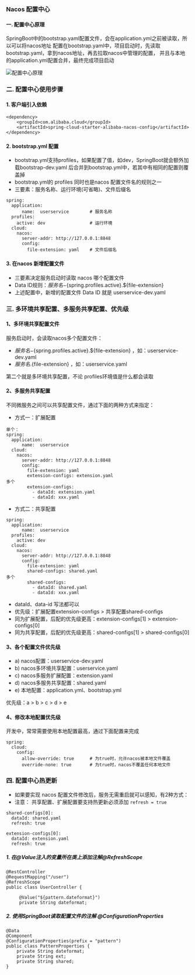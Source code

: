 ### Nacos 配置中心
#### 一. 配置中心原理
SpringBoot中的bootstrap.yaml配置文件，会在application.yml之前被读取，所以可以将nacos地址
配置在bootstrap.yaml中，项目启动时，先读取bootstrap.yaml，拿到nacos地址，再去拉取nacos中管理的配置，
并且与本地的application.yml配置合并，最终完成项目启动

![配置中心原理](https://fgq233.github.io/imgs/springcloud/nacos1.png)


### 二. 配置中心使用步骤
#### 1. 客户端引入依赖
```
<dependency>
    <groupId>com.alibaba.cloud</groupId>
    <artifactId>spring-cloud-starter-alibaba-nacos-config</artifactId>
</dependency>
```

#### 2. bootstrap.yml 配置
* bootstrap.yml支持profiles，如果配置了值，如dev，SpringBoot就会额外加载bootstrap-dev.yaml 
后合并到bootstrap.yml中，若其中有相同的配置则覆盖掉
* bootstrap.yml的 profiles 同时也是nacos 配置文件名的规则之一                       
* 三要素：服务名称、运行环境(可省略)、文件后缀名                           
                           
```
spring:
  application:
      name:  userservice        # 服务名称
  profiles:
    active: dev                 # 运行环境
  cloud:
    nacos:
      server-addr: http://127.0.0.1:8848
      config:
        file-extension: yaml    # 文件后缀名

```

#### 3. 在nacos 新增配置文件
* 三要素决定服务启动时读取 nacos 哪个配置文件                   
* Data ID规则：${服务名}-${spring.profiles.active}.${file-extension}                         
* 上述配置中，新增的配置文件 Data ID 就是 userservice-dev.yaml





### 三. 多环境共享配置、多服务共享配置、优先级
#### 1、多环境共享配置文件
服务启动时，会读取nacos多个配置文件：
* ${服务名}-${spring.profiles.active}.${file-extension} ，如：userservice-dev.yaml
* ${服务名}.${file-extension} ，如：userservice.yaml

第二个就是多环境共享配置，不论 profiles环境值是什么都会读取


#### 2、多服务共享配置
不同微服务之间可以共享配置文件，通过下面的两种方式来指定：
* 方式一：扩展配置
```
单个：
spring:
  application:
      name:  userservice
  cloud:
    nacos:
      server-addr: http://127.0.0.1:8848
      config:
        file-extension: yaml
        extension-configs: extension.yaml
多个  
        extension-configs:
          - dataId: extension.yaml
          - dataId: xxx.yaml
```

* 方式二：共享配置
```
spring:
  application:
      name:  userservice
  profiles:
    active: dev
  cloud:
    nacos:
      server-addr: http://127.0.0.1:8848
      config:
        file-extension: yaml
        shared-configs: shared.yaml
多个  
        shared-configs:
          - dataId: shared.yaml
          - dataId: xxx.yaml 
```

* dataId、data-id 写法都可以
* 优先级：扩展配置extension-configs > 共享配置shared-configs
* 同为扩展配置，后配的优先级更高：extension-configs[1] > extension-configs[0]
* 同为共享配置，后配的优先级更高：shared-configs[1] > shared-configs[0]

#### 3、各个配置文件优先级
* a) nacos配置：userservice-dev.yaml
* b) nacos多环境共享配置：userservice.yaml
* c) nacos多服务扩展配置：extension.yaml
* d) nacos多服务共享配置：shared.yaml
* e) 本地配置：application.yml、bootstrap.yml 

优先级：a > b > c > d > e


#### 4、修改本地配置优先级
开发中，常常需要使用本地配置最高，通过下面配置来完成
```
spring:
  cloud:
    config:
      allow-override: true      # 为true时，允许nacos被本地文件覆盖
      override-none: true       # 为true时，nacos不覆盖任何本地文件
```
      

      
### 四. 配置中心热更新
* 如果要实现 nacos 配置文件修改后，服务无需重启就可以感知，有2种方式：
* 注意： 共享配置、扩展配置要支持热更新必须添加 `refresh = true`

```
shared-configs[0]:
  dataId: shared.yaml
  refresh: true
  
extension-configs[0]:
  dataId: extension.yaml
  refresh: true 
```

##### 1. 在@Value注入的变量所在类上添加注解@RefreshScope
```
@RestController
@RequestMapping("/user")
@RefreshScope
public class UserController {

     @Value("${pattern.dateformat}")
     private String dateformat;
```

##### 2. 使用SpringBoot读取配置文件的注解 @ConfigurationProperties
```
@Data
@Component
@ConfigurationProperties(prefix = "pattern")
public class PatternProperties {
    private String dateformat;
    private String ext;
    private String shared;
}
```


